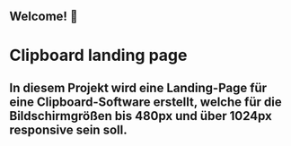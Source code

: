 ## Welcome! 👋

# Clipboard landing page

<h2>In diesem Projekt wird eine Landing-Page für eine Clipboard-Software erstellt, welche für die Bildschirmgrößen bis 480px und über 1024px responsive sein soll.</h2>





